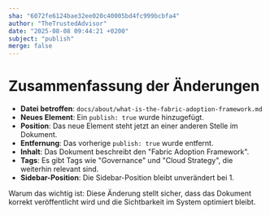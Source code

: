```yaml
---
sha: "6072fe6124bae32ee020c40005bd4fc999bcbfa4"
author: "TheTrustedAdvisor"
date: "2025-08-08 09:44:21 +0200"
subject: "publish"
merge: false
---
```


# Zusammenfassung der Änderungen

- **Datei betroffen**: `docs/about/what-is-the-fabric-adoption-framework.md`
- **Neues Element**: Ein `publish: true` wurde hinzugefügt.
- **Position**: Das neue Element steht jetzt an einer anderen Stelle im Dokument.
- **Entfernung**: Das vorherige `publish: true` wurde entfernt.
- **Inhalt**: Das Dokument beschreibt den "Fabric Adoption Framework".
- **Tags**: Es gibt Tags wie "Governance" und "Cloud Strategy", die weiterhin relevant sind.
- **Sidebar-Position**: Die Sidebar-Position bleibt unverändert bei 1.

Warum das wichtig ist: Diese Änderung stellt sicher, dass das Dokument korrekt veröffentlicht wird und die Sichtbarkeit im System optimiert bleibt.

